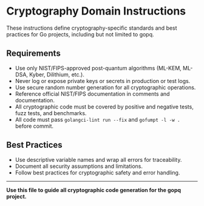 
# Cryptography Domain Instructions

These instructions define cryptography-specific standards and best practices for Go projects, including but not limited to gopq.

## Requirements
- Use only NIST/FIPS-approved post-quantum algorithms (ML-KEM, ML-DSA, Kyber, Dilithium, etc.).
- Never log or expose private keys or secrets in production or test logs.
- Use secure random number generation for all cryptographic operations.
- Reference official NIST/FIPS documentation in comments and documentation.
- All cryptographic code must be covered by positive and negative tests, fuzz tests, and benchmarks.
- All code must pass `golangci-lint run --fix` and `gofumpt -l -w .` before commit.

## Best Practices
- Use descriptive variable names and wrap all errors for traceability.
- Document all security assumptions and limitations.
- Follow best practices for cryptographic safety and error handling.

---

**Use this file to guide all cryptographic code generation for the gopq project.**
